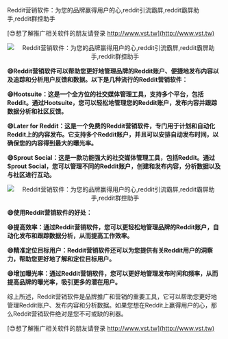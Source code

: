 Reddit营销软件：为您的品牌赢得用户的心,reddit引流霸屏,reddit霸屏助手,reddit群控助手

[😍想了解推广相关软件的朋友请登录 http://www.vst.tw](http://www.vst.tw)

 <center><img src="https://vst.tw/MP4/tuiguang/png/1.png" alt="Reddit营销软件：为您的品牌赢得用户的心,reddit引流霸屏,reddit霸屏助手,reddit群控助手"></center>

**😄Reddit营销软件可以帮助您更好地管理品牌的Reddit账户、便捷地发布内容以及追踪和分析用户反馈和数据。以下是几种流行的Reddit营销软件：**

**😄Hootsuite：这是一个全方位的社交媒体管理工具，支持多个平台，包括Reddit。通过Hootsuite，您可以轻松地管理您的Reddit账户，发布内容并跟踪数据分析和社区反馈。**

**😄Later for Reddit：这是一个免费的Reddit营销软件，专门用于计划和自动化Reddit上的内容发布。它支持多个Reddit账户，并且可以安排自动发布时间，以确保您的内容得到最大的曝光率。**

**😄Sprout Social：这是一款功能强大的社交媒体管理工具，包括Reddit。通过Sprout Social，您可以管理不同的Reddit账户，创建和发布内容，分析数据以及与社区进行互动。**

 <center><img src="https://vst.tw/MP4/tuiguang/png/5.png" alt="Reddit营销软件：为您的品牌赢得用户的心,reddit引流霸屏,reddit霸屏助手,reddit群控助手"></center>

**😄使用Reddit营销软件的好处：**

**😄提高效率：通过Reddit营销软件，您可以更轻松地管理品牌的Reddit账户，自动化发布和跟踪数据分析，从而提高工作效率。**

**😄精准定位目标用户：Reddit营销软件还可以为您提供有关Reddit用户的洞察力，帮助您更好地了解和定位目标用户。**

**😄增加曝光率：通过Reddit营销软件，您可以更好地管理发布时间和频率，从而提高品牌的曝光率，吸引更多的潜在用户。**

综上所述，Reddit营销软件是品牌推广和营销的重要工具，它可以帮助您更好地管理Reddit账户、发布内容和分析数据。如果您想在Reddit上赢得用户的心，那么Reddit营销软件绝对是您不可或缺的利器。

[😍想了解推广相关软件的朋友请登录 http://www.vst.tw](http://www.vst.tw)




